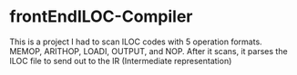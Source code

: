 # frontEndILOC-Compiler
This is a project I had to scan ILOC codes with 5 operation formats. MEMOP, ARITHOP, LOADI, OUTPUT, and NOP. After it scans, it parses the ILOC file to send out to the IR (Intermediate representation)
